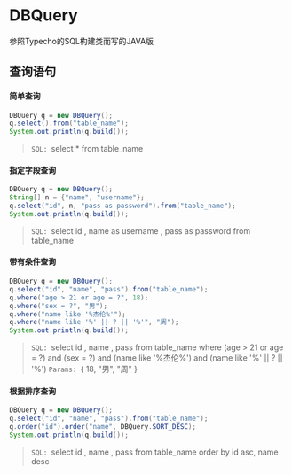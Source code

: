 # DBQuery
参照Typecho的SQL构建类而写的JAVA版

## 查询语句
#### 简单查询
```java
DBQuery q = new DBQuery();
q.select().from("table_name");
System.out.println(q.build());
```
> `SQL: `select * from table_name

#### 指定字段查询
```java
DBQuery q = new DBQuery();
String[] n = {"name", "username"};
q.select("id", n, "pass as password").from("table_name");
System.out.println(q.build());
```
> `SQL: `select id , name as username , pass as password from table_name

#### 带有条件查询
```java
DBQuery q = new DBQuery();
q.select("id", "name", "pass").from("table_name");
q.where("age > 21 or age = ?", 18);
q.where("sex = ?", "男");
q.where("name like '%杰伦%'");
q.where("name like '%' || ? || '%'", "周");
System.out.println(q.build());
```

> `SQL: `select id , name , pass from table_name where (age > 21 or age = ?) and (sex = ?) and (name like '%杰伦%') and (name like '%' || ? || '%')
> `Params: `{ 18, "男", "周" }

#### 根据排序查询
```java
DBQuery q = new DBQuery();
q.select("id", "name", "pass").from("table_name");
q.order("id").order("name", DBQuery.SORT_DESC);
System.out.println(q.build());
```
> `SQL: `select id , name , pass from table_name order by id asc, name desc

